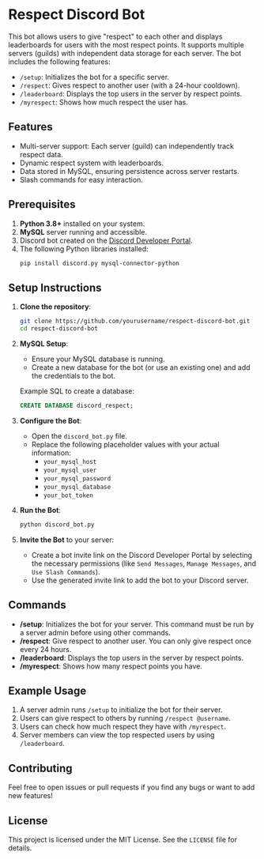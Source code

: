 # Respect Discord Bot

This bot allows users to give "respect" to each other and displays leaderboards for users with the most respect points. It supports multiple servers (guilds) with independent data storage for each server. The bot includes the following features:
- `/setup`: Initializes the bot for a specific server.
- `/respect`: Gives respect to another user (with a 24-hour cooldown).
- `/leaderboard`: Displays the top users in the server by respect points.
- `/myrespect`: Shows how much respect the user has.

## Features

- Multi-server support: Each server (guild) can independently track respect data.
- Dynamic respect system with leaderboards.
- Data stored in MySQL, ensuring persistence across server restarts.
- Slash commands for easy interaction.

## Prerequisites

1. **Python 3.8+** installed on your system.
2. **MySQL** server running and accessible.
3. Discord bot created on the [Discord Developer Portal](https://discord.com/developers/applications).
4. The following Python libraries installed:
    ```bash
    pip install discord.py mysql-connector-python
    ```

## Setup Instructions

1. **Clone the repository**:
   ```bash
   git clone https://github.com/yourusername/respect-discord-bot.git
   cd respect-discord-bot
   ```

2. **MySQL Setup**:
   - Ensure your MySQL database is running.
   - Create a new database for the bot (or use an existing one) and add the credentials to the bot.

   Example SQL to create a database:
   ```sql
   CREATE DATABASE discord_respect;
   ```

3. **Configure the Bot**:
   - Open the `discord_bot.py` file.
   - Replace the following placeholder values with your actual information:
     - `your_mysql_host`
     - `your_mysql_user`
     - `your_mysql_password`
     - `your_mysql_database`
     - `your_bot_token`

4. **Run the Bot**:
   ```bash
   python discord_bot.py
   ```

5. **Invite the Bot** to your server:
   - Create a bot invite link on the Discord Developer Portal by selecting the necessary permissions (like `Send Messages`, `Manage Messages`, and `Use Slash Commands`).
   - Use the generated invite link to add the bot to your Discord server.

## Commands

- **/setup**: Initializes the bot for your server. This command must be run by a server admin before using other commands.
- **/respect**: Give respect to another user. You can only give respect once every 24 hours.
- **/leaderboard**: Displays the top users in the server by respect points.
- **/myrespect**: Shows how many respect points you have.

## Example Usage

1. A server admin runs `/setup` to initialize the bot for their server.
2. Users can give respect to others by running `/respect @username`.
3. Users can check how much respect they have with `/myrespect`.
4. Server members can view the top respected users by using `/leaderboard`.

## Contributing

Feel free to open issues or pull requests if you find any bugs or want to add new features!

## License

This project is licensed under the MIT License. See the `LICENSE` file for details.
